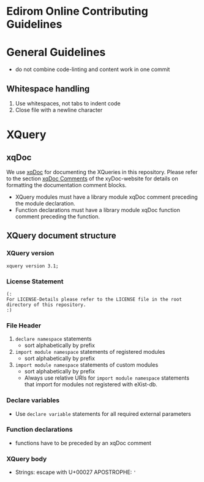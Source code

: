 # Edirom Online Contributing Guidelines

# General Guidelines

* do not combine code-linting and content work in one commit

## Whitespace handling

1. Use whitespaces, not tabs to indent code
2. Close file with a newline character


# XQuery

## xqDoc

We use [xqDoc](https://xqdoc.org) for documenting the XQueries in this repository. Please refer to the section [xqDoc Comments](https://xqdoc.org/xqdoc_comments_doc.html) of the xyDoc-website for details on formatting the documentation comment blocks.

* XQuery modules must have a library module xqDoc comment preceding the module declaration.
* Function declarations must have a library module xqDoc function comment preceding the function.

## XQuery document structure

### XQuery version

```xquery
xquery version 3.1;
```

### License Statement

```xquery
(:
For LICENSE-Details please refer to the LICENSE file in the root directory of this repository.
:)
```

### File Header

1. `declare namespace` statements
   * sort alphabetically by prefix
2. `import module namespace` statements of registered modules
   * sort alphabetically by prefix
3. `import module namespace` statements of custom modules
   * sort alphabetically by prefix
   * Always use relative URIs for `import module namespace` statements that import for modules not registered with eXist-db.

### Declare variables

* Use `declare variable` statements for all required external parameters

### Function declarations

* functions have to be preceded by an xqDoc comment

### XQuery body

* Strings: escape with U+00027 APOSTROPHE: `'`